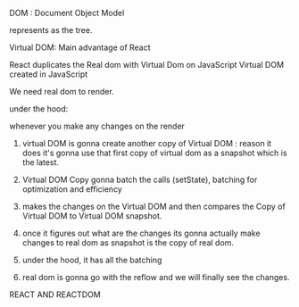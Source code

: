 DOM : Document Object Model

represents as the tree.

Virtual DOM: 
Main advantage of React

React duplicates the Real dom with Virtual Dom on JavaScript 
Virtual DOM created in JavaScript

We need real dom to render.

under the hood: 

whenever you make any changes on the render 
 
 1. virtual DOM is gonna create another copy of Virtual DOM  : reason it does it's gonna use that first copy of virtual dom as a snapshot which is the latest. 

 2.  Virtual DOM Copy gonna batch the calls (setState), batching for optimization and efficiency 

 3. makes the changes on the Virtual DOM and then compares the Copy of Virtual DOM to Virtual DOM snapshot. 

 4. once it figures out what are the changes its gonna actually make changes to real dom as snapshot is the copy of real dom.

 5.  under the hood, it has all the batching

 6. real dom is gonna go with the reflow and we will finally see the changes.


 REACT AND REACTDOM